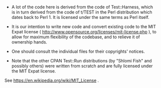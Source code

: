 * A lot of the code here is derived from the code of Test::Harness, which is
in turn derived from the code of t/TEST in the Perl distribution which dates
back to Perl 1. It is licensed under the same terms as Perl itself.

* It is our intention to write new code and convert existing code to the MIT
Expat license ( http://www.opensource.org/licenses/mit-license.php ), to allow
for maximum flexibility of the codebase, and to relieve it of ownership hands.

* One should consult the individual files for their copyrights' notices.

* Note that the other CPAN Test::Run distributions (by "Shlomi Fish" and
possibly others) were written from scratch and are fully licensed under the
MIT Expat license.

See https://en.wikipedia.org/wiki/MIT_License .
